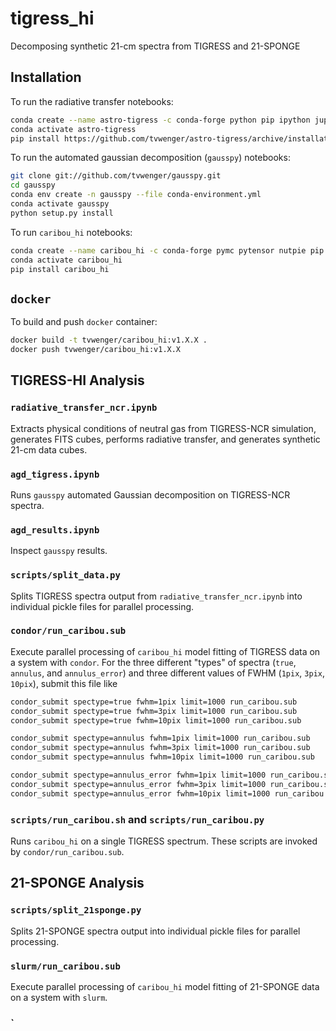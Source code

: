 # tigress_hi
Decomposing synthetic 21-cm spectra from TIGRESS and 21-SPONGE

## Installation

To run the radiative transfer notebooks:

```bash
conda create --name astro-tigress -c conda-forge python pip ipython jupyter
conda activate astro-tigress
pip install https://github.com/tvwenger/astro-tigress/archive/installation.zip
```

To run the automated gaussian decomposition (`gausspy`) notebooks:

```bash
git clone git://github.com/tvwenger/gausspy.git
cd gausspy
conda env create -n gausspy --file conda-environment.yml
conda activate gausspy
python setup.py install
```

To run `caribou_hi` notebooks:

```bash
conda create --name caribou_hi -c conda-forge pymc pytensor nutpie pip dill
conda activate caribou_hi
pip install caribou_hi
```

## `docker`

To build and push `docker` container:

```bash
docker build -t tvwenger/caribou_hi:v1.X.X .
docker push tvwenger/caribou_hi:v1.X.X
```

## TIGRESS-HI Analysis

### `radiative_transfer_ncr.ipynb`

Extracts physical conditions of neutral gas from TIGRESS-NCR simulation, generates FITS cubes, performs radiative transfer, and generates synthetic 21-cm data cubes.

### `agd_tigress.ipynb`

Runs `gausspy` automated Gaussian decomposition on TIGRESS-NCR spectra.

### `agd_results.ipynb`

Inspect `gausspy` results.

### `scripts/split_data.py`

Splits TIGRESS spectra output from `radiative_transfer_ncr.ipynb` into individual pickle files for parallel processing.

### `condor/run_caribou.sub`

Execute parallel processing of `caribou_hi` model fitting of TIGRESS data on a system with `condor`. For the three different "types" of spectra (`true`, `annulus`, and `annulus_error`) and three different values of FWHM (`1pix`, `3pix`, `10pix`), submit this file like

```bash
condor_submit spectype=true fwhm=1pix limit=1000 run_caribou.sub
condor_submit spectype=true fwhm=3pix limit=1000 run_caribou.sub
condor_submit spectype=true fwhm=10pix limit=1000 run_caribou.sub

condor_submit spectype=annulus fwhm=1pix limit=1000 run_caribou.sub
condor_submit spectype=annulus fwhm=3pix limit=1000 run_caribou.sub
condor_submit spectype=annulus fwhm=10pix limit=1000 run_caribou.sub

condor_submit spectype=annulus_error fwhm=1pix limit=1000 run_caribou.sub
condor_submit spectype=annulus_error fwhm=3pix limit=1000 run_caribou.sub
condor_submit spectype=annulus_error fwhm=10pix limit=1000 run_caribou.sub
```

### `scripts/run_caribou.sh` and `scripts/run_caribou.py`

Runs `caribou_hi` on a single TIGRESS spectrum. These scripts are invoked by `condor/run_caribou.sub`.

## 21-SPONGE Analysis

### `scripts/split_21sponge.py`

Splits 21-SPONGE spectra output into individual pickle files for parallel processing.

### `slurm/run_caribou.sub`

Execute parallel processing of `caribou_hi` model fitting of 21-SPONGE data on a system with `slurm`.

### `